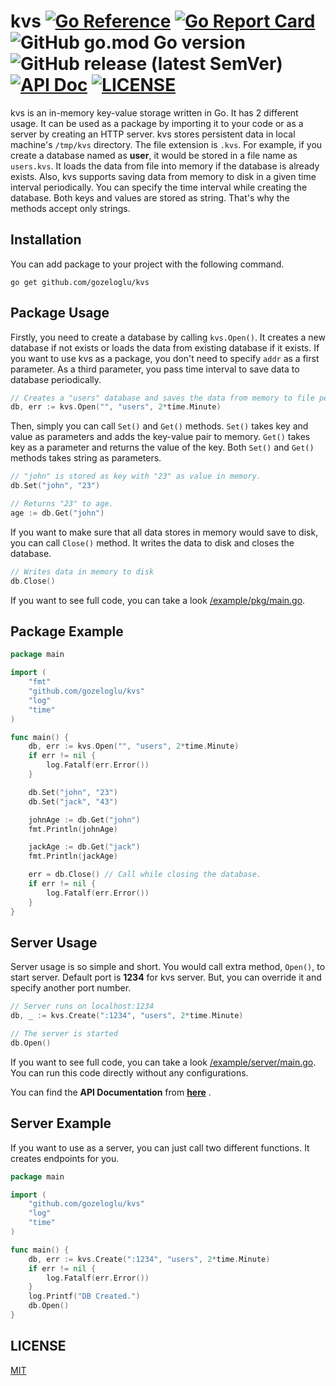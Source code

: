 # kvs [![Go Reference](https://pkg.go.dev/badge/github.com/gozeloglu/kvs.svg)](https://pkg.go.dev/github.com/gozeloglu/kvs) [![Go Report Card](https://goreportcard.com/badge/github.com/gozeloglu/kvs)](https://goreportcard.com/report/github.com/gozeloglu/kvs) ![GitHub go.mod Go version](https://img.shields.io/github/go-mod/go-version/gozeloglu/kvs) ![GitHub release (latest SemVer)](https://img.shields.io/github/v/release/gozeloglu/kvs) [![API Doc](https://img.shields.io/badge/-API%20Doc-orange)](https://github.com/gozeloglu/kvs/wiki/API-Documentation)  [![LICENSE](https://img.shields.io/badge/license-MIT-green)](https://github.com/gozeloglu/kvs/blob/main/LICENSE)

kvs is an in-memory key-value storage written in Go. It has 2 different usage. It can be used as a package by importing
it to your code or as a server by creating an HTTP server. kvs stores persistent data in local machine's `/tmp/kvs`
directory. The file extension is `.kvs`. For example, if you create a database named as **user**, it would be stored in
a file name as `users.kvs`. It loads the data from file into memory if the database is already exists. Also, kvs
supports saving data from memory to disk in a given time interval periodically. You can specify the time interval while
creating the database. Both keys and values are stored as string. That's why the methods accept only strings.

## Installation

You can add package to your project with the following command.

```shell
go get github.com/gozeloglu/kvs
```

## Package Usage

Firstly, you need to create a database by calling `kvs.Open()`. It creates a new database if not exists or loads the
data from existing database if it exists. If you want to use kvs as a package, you don't need to specify `addr` as a
first parameter. As a third parameter, you pass time interval to save data to database periodically.

```go
// Creates a "users" database and saves the data from memory to file per 2 minutes.
db, err := kvs.Open("", "users", 2*time.Minute)  
```

Then, simply you can call `Set()` and `Get()` methods. `Set()` takes key and value as parameters and adds the key-value
pair to memory. `Get()` takes key as a parameter and returns the value of the key. Both `Set()` and `Get()` methods
takes string as parameters.

```go
// "john" is stored as key with "23" as value in memory.
db.Set("john", "23")

// Returns "23" to age.
age := db.Get("john")
```

If you want to make sure that all data stores in memory would save to disk, you can call `Close()` method. It writes the
data to disk and closes the database.

```go
// Writes data in memory to disk
db.Close()
```

If you want to see full code, you can take a
look [/example/pkg/main.go](https://github.com/gozeloglu/kvs/blob/main/example/pkg/main.go).

## Package Example

```go
package main

import (
	"fmt"
	"github.com/gozeloglu/kvs"
	"log"
	"time"
)

func main() {
	db, err := kvs.Open("", "users", 2*time.Minute)
	if err != nil {
		log.Fatalf(err.Error())
	}

	db.Set("john", "23")
	db.Set("jack", "43")

	johnAge := db.Get("john")
	fmt.Println(johnAge)

	jackAge := db.Get("jack")
	fmt.Println(jackAge)

	err = db.Close() // Call while closing the database.
	if err != nil {
		log.Fatalf(err.Error())
	}
}

```

## Server Usage

Server usage is so simple and short. You would call extra method, `Open()`, to start server. Default port is **1234**
for kvs server. But, you can override it and specify another port number.

```go
// Server runs on localhost:1234
db, _ := kvs.Create(":1234", "users", 2*time.Minute)

// The server is started
db.Open()
```

If you want to see full code, you can take a
look [/example/server/main.go](https://github.com/gozeloglu/kvs/blob/main/example/server/main.go). You can run this code
directly without any configurations.

You can find the **API Documentation** from  [**here**](https://github.com/gozeloglu/kvs/wiki/API-Documentation) .

## Server Example

If you want to use as a server, you can just call two different functions. It creates endpoints for you.

```go
package main

import (
	"github.com/gozeloglu/kvs"
	"log"
	"time"
)

func main() {
	db, err := kvs.Create(":1234", "users", 2*time.Minute)
	if err != nil {
		log.Fatalf(err.Error())
	}
	log.Printf("DB Created.")
	db.Open()
}
```

## LICENSE

[MIT](https://github.com/gozeloglu/kvs/blob/main/LICENSE)

